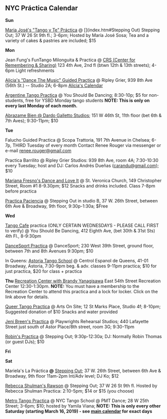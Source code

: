 ## NYC Práctica Calendar

**Sun**

[Maria José's "Tango y Te" Práctica](http://www.steppingoutstudios.com/socials) @ [](index.htm#Stepping Out) Stepping Out; 37 W 26 St 9th fl.; 3-6pm; Hosted by María José Sosa; Tea and a variety of cakes & pastries are included; $15

**Mon**

Jean Fung's FunTango Milonguita & Practica @ [CRS (Center for Remembering & Sharing)](http://www.crsny.org/)
123 4th Ave, 2nd fl (btwn 12th & 13th streets); 4-6pm
Light refreshments

[Alicia's "Dance The Music" Guided Practica](http://www.aliciatango.com/) @ Ripley Grier, 939 8th Ave (56th St.) -- Studio 2A; 6-8pm
[Alicia's Calendar](https://www.google.com/calendar/embed?src=aliciatango%40gmail.com&ctz=America/New_York)

[Argentine Tango Practica](https://www.facebook.com/photo.php?fbid=2313577732038192&set=gm.1259022457569406&type=3&theater&ifg=1) @ You Should Be Dancing; 8:30-10p; $5 for non-students, free for YSBD Monday tango students
**NOTE: This is only on every last Monday of each month.**

[Abrazame Bien @ Dardo Galletto Studios](http://dardogallettostudios.com/index.php/about-milongas/); 151 W 46th St, 11th floor (bet 6th & 7th Aves); 9:30-11pm; $10

**Tue**

Falucho Guided Practica @ Scopa Trattoria, 191 7th Avenue in Chelsea; 6-7p, THIRD Tuesday of every month
Contact Renee Rouger via messenger or e-mail [renee.rouger@gmail.com](mailto:renee.rouger@gmail.com)

Practica Barrilito @ Ripley Grier Studios: 939 8th Ave, room 4A; 7:30-10:30 every Tuesday; host and DJ: Carlos Andrés Dueñas ([carandu@gmail.com](mailto:carandu@gmail.com)); $10

[Mariana Fresno's Dance and Love It](http://marianafresnotango.com) @ St. Veronica Church, 149 Christopher Street, Room #1
8-9.30pm; $12
Snacks and drinks included.
Class 7-8pm before practica

[Practica Paciencia](http://tangowithjon.com/events-booking/milongas/) @ Stepping Out in studio B, 37 W. 26th Street, between 6th Ave & Broadway, 9th floor, 9:30p-1:30a; $Free

**Wed**

[Tango Cafe](http://www.adamandcikotango.com/#!milongas/cb3i) practica (ONLY CERTAIN WEDNESDAYS - PLEASE CALL FIRST to verify) @ You Should Be Dancing, 412 Eighth Ave, (bet 30th & 31st Sts) 4th Fl., 8-9:30pm

[DanceSport Practica](https://www.dancesport.com/nightly-practice-parties/14-events/parties/150-wednesday-argentine-tango-practica) @ DanceSport; 230 West 39th Street, ground floor, between 7th and 8th Avenues 9:30pm; $10

In Queens:
[Astoria Tango School](http://www.astoriatangoschool.com/) @ Centrol Espanol de Queens, 41-01 Broadway, Astoria, 7:30-9pm beg. & adv. classes
9-11pm practica; $10 for just practica, $20 for class + practica

**Thu**
[Recreation Center with Brandy Yanagisawa](http://www.nycgovparks.org/facilities/recreationcenters/M130#programs)
East 54th Street Recreation Center
12:30-1:30pm. **NOTE:** You must have a membership to the Recreation Center to attend this practica and a lock for locker. Click on the link above for details.

[Queer Tango Practica](https://www.facebook.com/events/359114188155723/) @ Arts On Site; 12 St Marks Place, Studio 4f; 8-10pm;
Suggested donation of $10
Snacks and water provided

[Jeni Breen's Practica](http://jenibreentangoacademy.com/classschedule/) @ Playwrights Rehearsal Studios; 440 Lafayette Street just south of Astor Place/8th street, room 3G; 9:30-11pm

[Robin's Practica](http://www.robinthomastango.com/practica.html) @ Stepping Out; 9:30p-12:30a; DJ: Normally Robin Thomas (or guest DJs); $10

**Fri**

**Sat**

Mariela's La Práctica **@** [Stepping Out](http://www.steppingoutstudios.com/details);
37 W. 26th Street, between 6th Ave & Broadway, 9th floor 11am-2pm
Int/Adv level; DJ Ko; $12

[Rebecca Shulman's Rawson](http://www.rebeccatango.com/index.php/pages/rawson) @  Stepping Out; 37 W 26 St 9th fl.
Hosted by Rebecca Shulman
Practica: 2:10-5pm; $14 or $15 (you choose)

[Metro Tango Practica](https://www.nyctangoschool.com/) @ NYC Tango School @ PMT Dance; 28 W 25th Street; 3-6pm; $10; hosted by Yamila Viana; **NOTE: This is only every other Saturday (starting March 16, 2019) - see [main calendar](/index.htm) for exact days**
